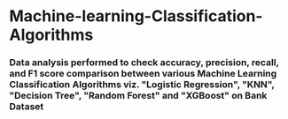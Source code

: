 # Machine-learning-Classification-Algorithms
### Data analysis performed to check accuracy, precision, recall, and F1 score comparison between various Machine Learning Classification Algorithms viz. "Logistic Regression", "KNN", "Decision Tree", "Random Forest" and "XGBoost" on Bank Dataset
